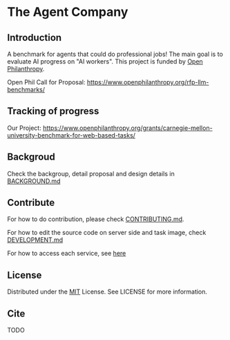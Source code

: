 # The Agent Company

## Introduction
A benchmark for agents that could do professional jobs! The main goal is to evaluate AI progress on "AI workers". This project is funded by [Open Philanthropy](https://www.openphilanthropy.org/).

Open Phil Call for Proposal: https://www.openphilanthropy.org/rfp-llm-benchmarks/ 

## Tracking of progress
Our Project: https://www.openphilanthropy.org/grants/carnegie-mellon-university-benchmark-for-web-based-tasks/


## Backgroud
Check the backgroup, detail proposal and design details in [BACKGROUND.md](./BACKGROUND.md)

## Contribute
For how to do contribution, please check [CONTRIBUTING.md](./CONTRIBUTING.md).

For how to edit the source code on server side and task image, check [DEVELOPMENT.md](./DEVELOPMENT.md)

For how to access each service, see [here](./servers/README.md)

## License
Distributed under the [MIT](./LICENSE) License. See LICENSE for more information.

## Cite
TODO

